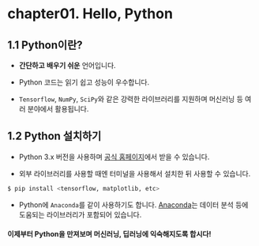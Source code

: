 # chapter01. Hello, Python

## 1.1 Python이란?

- **간단하고** **배우기 쉬운** 언어입니다.

- Python 코드는 읽기 쉽고 성능이 우수합니다.

- `Tensorflow`, `NumPy`, `SciPy`와 같은 강력한 라이브러리를 지원하며 머신러닝 등 여러 분야에서 활용됩니다.

## 1.2 Python 설치하기

- Python 3.x 버전을 사용하며 [공식 홈페이지](https://www.python.org/)에서 받을 수 있습니다.

- 외부 라이브러리를 사용할 때엔 터미널을 사용해서 설치한 뒤 사용할 수 있습니다.

```bash
$ pip install <tensorflow, matplotlib, etc>
```

- Python에 `Anaconda`를 같이 사용하기도 합니다. [Anaconda](https://www.anaconda.com/)는 데이터 분석 등에 도움되는 라이브러리가 포함되어 있습니다.

#### 이제부터 Python을 만져보며 머신러닝, 딥러닝에 익숙해지도록 합시다!
